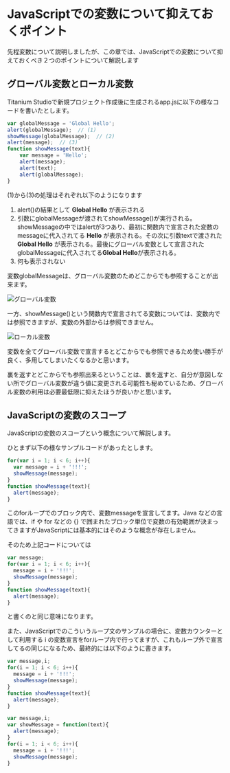 # JavaScriptでの変数について抑えておくポイント

先程変数について説明しましたが、この章では、JavaScriptでの変数について抑えておくべき２つのポイントについて解説します

## グローバル変数とローカル変数

Titanium Studioで新規プロジェクト作成後に生成されるapp.jsに以下の様なコードを書いたとします。

```javascript
var globalMessage = 'Global Hello';
alert(globalMessage);  // (1)
showMessage(globalMessage);  // (2)
alert(message);  // (3)
function showMessage(text){
    var message = 'Hello';
    alert(message);
    alert(text);
    alert(globalMessage);
}
```

(1)から(3)の処理はそれぞれ以下のようになります

1. alert()の結果として **Global Hello** が表示される
2. 引数にglobalMessageが渡されてshowMessage()が実行される。showMessageの中ではalertが3つあり、最初に関数内で宣言された変数のmessageに代入されてる **Hello** が表示される。その次に引数textで渡された **Global Hello** が表示される。最後にグローバル変数として宣言された globalMessageに代入されてる**Global Hello**が表示される。
3. 何も表示されない


変数globalMessageは、グローバル変数のためどこからでも参照することが出来ます。

![グローバル変数](../../image/globalVariables.png)

一方、showMessage()という関数内で宣言されてる変数については、変数内では参照できますが、変数の外部からは参照できません。

![ローカル変数](../../image/localVariables.png)

変数を全てグローバル変数で宣言するとどこからでも参照できるため使い勝手が良く、多用してしまいたくなるかと思います。

裏を返すとどこからでも参照出来るということは、裏を返すと、自分が意図しない所でグローバル変数が違う値に変更される可能性も秘めているため、グローバル変数の利用は必要最低限に抑えたほうが良いかと思います。

## JavaScriptの変数のスコープ

JavaScriptの変数のスコープという概念について解説します。

ひとまず以下の様なサンプルコードがあったとします。

```javascript
for(var i = 1; i < 6; i++){
  var message = i + '!!!'; 
  showMessage(message);
}
function showMessage(text){
  alert(message);
}
```

このforループでのブロック内で、変数messageを宣言してます。Java などの言語では、if や for などの {} で囲まれたブロック単位で変数の有効範囲が決まってきますがJavaScriptには基本的にはそのような概念が存在しません。

そのため上記コードについては

```javascript
var message;
for(var i = 1; i < 6; i++){
  message = i + '!!!'; 
  showMessage(message);
}
function showMessage(text){
  alert(message);
}
```
と書くのと同じ意味になります。

また、JavaScriptでのこういうループ文のサンプルの場合に、変数カウンターとして利用する i の変数宣言をforループ内で行ってますが、これもループ外で宣言してるの同じになるため、最終的には以下のように書きます。

```javascript
var message,i;
for(i = 1; i < 6; i++){
  message = i + '!!!'; 
  showMessage(message);
}
function showMessage(text){
  alert(message);
}
```

```javascript
var message,i;
var showMessage = function(text){
  alert(message);
}
for(i = 1; i < 6; i++){
  message = i + '!!!'; 
  showMessage(message);
}
```
